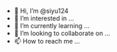- 👋 Hi, I’m @siyu124
- 👀 I’m interested in ...
- 🌱 I’m currently learning ...
- 💞️ I’m looking to collaborate on ...
- 📫 How to reach me ...

<!---
siyu124/siyu124 is a ✨ special ✨ repository because its `README.md` (this file) appears on your GitHub profile.
You can click the Preview link to take a look at your changes.
